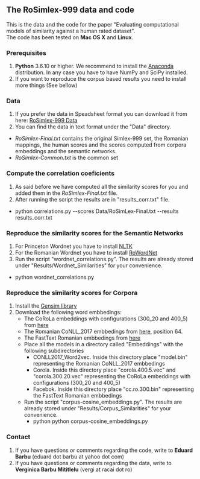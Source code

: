 ## The RoSimlex-999 data and code
This is the data and the code for the paper "Evaluating computational models of similarity against a human rated dataset". \
The code has been tested on **Mac OS X** and **Linux**.

### Prerequisites
1. **Python** 3.6.10 or higher. We recommend to install the [Anaconda](https://www.anaconda.com/products/individual) distribution. 
In any case you have to have NumPy and SciPy installed.
2. If you want to reproduce the corpus based results you need to install more things (See bellow)

### Data
1. If you prefer the data in Speadsheet format you can download it from here: [RoSimlex-999 Data](https://docs.google.com/spreadsheets/d/1QFNIVBmoLonLhr0mRO_jeTciIExD0X4Wa06XWAX5T5U/edit?usp=sharing)
2. You can find the data in text format under the "Data" directory. 
  - *RoSimlex-Final.txt*  contains the original Simlex-999 set, the Romanian mappings, 
the human scores and the scores computed from corpora embeddings and the semantic networks.
  - *RoSimlex-Common.txt*  is the common set

### Compute the correlation coeficients
1. As said before we have computed all the similarity scores for you and added them in the *RoSimlex-Final.txt* file.
2.  After running the script the results are in "results_corr.txt" file.
  - python correlations.py --scores Data/RoSimLex-Final.txt --results results_corr.txt

### Reproduce the similarity scores for the Semantic Networks
1. For Princeton Wordnet you have to install [NLTK](https://www.nltk.org/)
2. For the Romanian Wordnet you have to install [RoWordNet](https://github.com/dumitrescustefan/RoWordNet)
3. Run the script "wordnet_correlations.py". The results are already stored under "Results/Wordnet_Similarities" for your convenience.
  - python wordnet_correlations.py
  
### Reproduce the similarity scores for Corpora
1. Install the [Gensim library](https://radimrehurek.com/gensim/) 
2. Download the following word embbedings:
   - The CoRoLa embeddings with configurations (300_20 and 400_5) from [here](http://89.38.230.23/word_embeddings/index.php)
   - The Romanian CoNLL_2017 embbedings from [here](http://vectors.nlpl.eu/repository/), position 64.
   - The FastText Romanian embbedings from [here](https://fasttext.cc/docs/en/crawl-vectors.html)
   - Place all the models in a directory called "Embeddings" with the following subdirectories
      - CONLL2017_Word2vec. Inside this directory place "model.bin" representing the Romanian CoNLL_2017 embbedings
      - Corola. Inside this directory place "corola.400.5.vec" and "corola.300.20.vec" representing the CoRoLa embeddings with configurations (300_20 and 400_5)
      - Facebok. Inside this directory place "cc.ro.300.bin" representing the FastText Romanian embbedings
   - Run the script "corpus-cosine_embeddings.py". The results are already stored under "Results/Corpus_Similarities" for your convenience.
      - python python corpus-cosine_embeddings.py

### Contact
   1. If you have questions or comments regarding the code, write to **Eduard Barbu** (eduard dot barbu at yahoo dot com)
   2. If you have questions or comments regarding the data, write to **Verginica Barbu Mititlelu** (vergi at racai dot ro)
